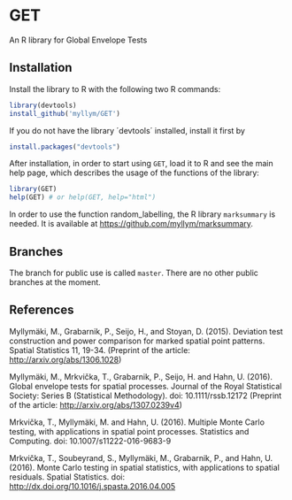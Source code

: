 # GET

An R library for Global Envelope Tests

## Installation

Install the library to R with the following two R commands:

```R
library(devtools)
install_github('myllym/GET')
```

If you do not have the library ´devtools´ installed, install it first by

```R
install.packages("devtools")
```

After installation, in order to start using `GET`, load it to R and see
the main help page, which describes the usage of the functions of the library:
```R
library(GET)
help(GET) # or help(GET, help="html")
```

In order to use the function random_labelling, the R library `marksummary` is
needed. It is available at https://github.com/myllym/marksummary.

## Branches

The branch for public use is called `master`. There are no other public branches at the moment.


## References

Myllymäki, M., Grabarnik, P., Seijo, H., and Stoyan, D. (2015).
Deviation test construction and power comparison for marked spatial point
patterns. Spatial Statistics 11, 19-34.
(Preprint of the article: http://arxiv.org/abs/1306.1028)

Myllymäki, M., Mrkvička, T., Grabarnik, P., Seijo, H. and Hahn, U. (2016).
Global envelope tests for spatial processes. Journal of the Royal Statistical Society:
Series B (Statistical Methodology). doi: 10.1111/rssb.12172
(Preprint of the article: http://arxiv.org/abs/1307.0239v4)

Mrkvička, T., Myllymäki, M. and Hahn, U. (2016).
Multiple Monte Carlo testing, with applications in spatial point processes.
Statistics and Computing. doi: 10.1007/s11222-016-9683-9

Mrkvička, T., Soubeyrand, S., Myllymäki, M., Grabarnik, P., and Hahn, U. (2016).
Monte Carlo testing in spatial statistics, with applications to spatial residuals.
Spatial Statistics. doi: http://dx.doi.org/10.1016/j.spasta.2016.04.005
